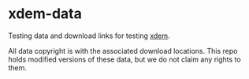 # xdem-data

Testing data and download links for testing [xdem](https://github.com/GlacioHack/xdem).

All data copyright is with the associated download locations.
This repo holds modified versions of these data, but we do not claim any rights to them.
